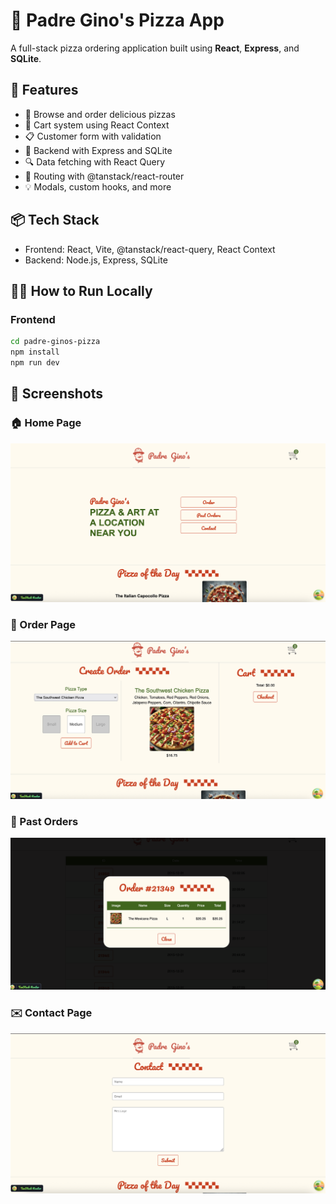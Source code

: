 # 🍕 Padre Gino's Pizza App

A full-stack pizza ordering application built using **React**, **Express**, and **SQLite**.

## 🚀 Features

- 🍕 Browse and order delicious pizzas
- 🛒 Cart system using React Context
- 📋 Customer form with validation
- 🔄 Backend with Express and SQLite
- 🔍 Data fetching with React Query
- 🧭 Routing with @tanstack/react-router
- 💡 Modals, custom hooks, and more

## 📦 Tech Stack

- Frontend: React, Vite, @tanstack/react-query, React Context
- Backend: Node.js, Express, SQLite

## 🧑‍💻 How to Run Locally

### Frontend

```bash
cd padre-ginos-pizza
npm install
npm run dev
``` 

## 📸 Screenshots

### 🏠 Home Page
![Home Page](assets/home.png)

### 🛒 Order Page
![Order Page](assets/order.png)

### 📜 Past Orders
![Past Orders](assets/pastorder.png)

### ✉️ Contact Page
![Contact Page](assets/contact.png)

